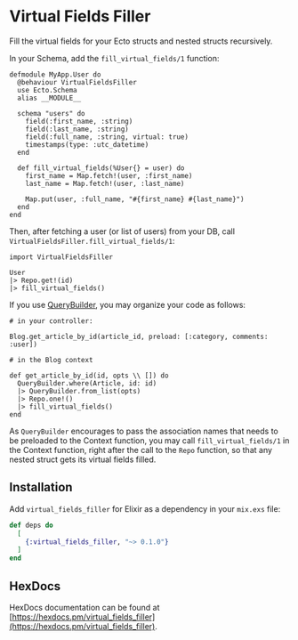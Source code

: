 # Virtual Fields Filler

Fill the virtual fields for your Ecto structs and nested structs recursively.

In your Schema, add the `fill_virtual_fields/1` function:

```
defmodule MyApp.User do
  @behaviour VirtualFieldsFiller
  use Ecto.Schema
  alias __MODULE__

  schema "users" do
    field(:first_name, :string)
    field(:last_name, :string)
    field(:full_name, :string, virtual: true)
    timestamps(type: :utc_datetime)
  end

  def fill_virtual_fields(%User{} = user) do
    first_name = Map.fetch!(user, :first_name)
    last_name = Map.fetch!(user, :last_name)

    Map.put(user, :full_name, "#{first_name} #{last_name}")
  end
end
```

Then, after fetching a user (or list of users) from your DB, call `VirtualFieldsFiller.fill_virtual_fields/1`:

```
import VirtualFieldsFiller

User
|> Repo.get!(id)
|> fill_virtual_fields()
```



If you use [QueryBuilder](https://github.com/mathieuprog/query_builder), you may organize your code as follows:


```
# in your controller:

Blog.get_article_by_id(article_id, preload: [:category, comments: :user])

# in the Blog context

def get_article_by_id(id, opts \\ []) do
  QueryBuilder.where(Article, id: id)
  |> QueryBuilder.from_list(opts)
  |> Repo.one!()
  |> fill_virtual_fields()
end
```

As `QueryBuilder` encourages to pass the association names that needs to be preloaded to the Context function, you may
call `fill_virtual_fields/1` in the Context function, right after the call to the `Repo` function, so that any nested
struct gets its virtual fields filled.

## Installation

Add `virtual_fields_filler` for Elixir as a dependency in your `mix.exs` file:

```elixir
def deps do
  [
    {:virtual_fields_filler, "~> 0.1.0"}
  ]
end
```

## HexDocs

HexDocs documentation can be found at [https://hexdocs.pm/virtual_fields_filler](https://hexdocs.pm/virtual_fields_filler).
